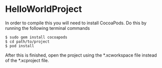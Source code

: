 # HelloWorldProject
In order to compile this you will need to install CocoaPods.  Do this by running the following terminal commands


    $ sudo gem install cocoapods
    $ cd path/to/project
    $ pod install


After this is finished, open the project using the *.xcworkspace file instead of the *.xcproject file.
